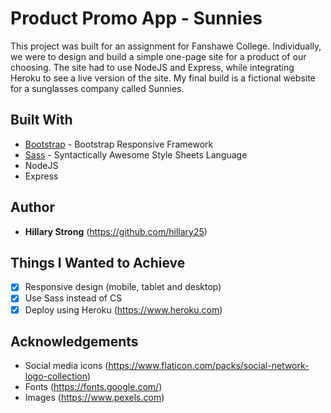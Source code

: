 # Product Promo App - Sunnies
This project was built for an assignment for Fanshawe College. Individually, we were to design and build a simple one-page site for a product of our choosing. The site had to use NodeJS and Express, while integrating Heroku to see a live version of the site. My final build is a fictional website for a sunglasses company called Sunnies.
## Built With
* [Bootstrap](https://getbootstrap.com/ "Bootstrap") - Bootstrap Responsive Framework
* [Sass](https://sass-lang.com/ "Sass") - Syntactically Awesome Style Sheets Language
* NodeJS
* Express
## Author
* **Hillary Strong** (https://github.com/hillary25)
## Things I Wanted to Achieve
- [x] Responsive design (mobile, tablet and desktop)
- [x] Use Sass instead of CS
- [x] Deploy using Heroku (https://www.heroku.com)
## Acknowledgements
* Social media icons (https://www.flaticon.com/packs/social-network-logo-collection)
* Fonts (https://fonts.google.com/)
* Images (https://www.pexels.com)
